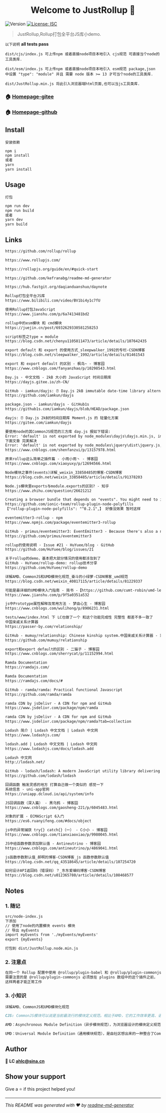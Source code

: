 <h1 align="center">Welcome to JustRollup 👋</h1>
<p>
  <img alt="Version" src="https://img.shields.io/badge/version-1.0.0-blue.svg?cacheSeconds=2592000" />
  <a href="#" target="_blank">
    <img alt="License: ISC" src="https://img.shields.io/badge/License-ISC-yellow.svg" />
  </a>
</p>

> JustRollup,Rollup打包全平台JS库小demo.

`以下说明` **all tests pass**

`dist/cjs/index.js 可上传npm 或者直接node项目本地引入 cjs规范 可直接当个node的工具类库.`

`dist/esm/index.js 可上传npm 或者直接node项目本地引入 esm规范 package,json 中设置 "type": "module" 并且 需要 node 版本 >= 13 才可当个node的工具类库.`

`dist/JustRollup.min.js 将此引入浏览器端html页面,也可以当js工具类库.`

### 🏠 [Homepage-gitee](https://gitee.com/ahviplc/JustRollup)

### 🏠 [Homepage-github](https://github.com/ahviplc/JustRollup)

## Install

`安装依赖`

```sh
npm i
npm install
或者
yarn
yarn install
```

## Usage

`打包`

```sh
npm run dev
npm run build
或者
yarn dev
yarn build
```

## Links

```markdown
https://github.com/rollup/rollup

https://www.rollupjs.com/

https://rollupjs.org/guide/en/#quick-start

https://github.com/kefranabg/readme-md-generator

https://hub.fastgit.org/daqianduanshuo/daynote

Rollup打包全平台JS库
https://www.bilibili.com/video/BV1bi4y1c7fU

使用Rollup打包JavaScript
https://www.jianshu.com/p/6a7413481bd2

rollup中的esm模块 和 cmd模块
https://juejin.cn/post/6932629330581258253

script标签之type = module
https://blog.csdn.net/chenyu1105811473/article/details/107642435

export default 和 export 的使用方式_sleepwalker_1992的专栏-CSDN博客
https://blog.csdn.net/sleepwalker_1992/article/details/81461543

export 和 export default 的区别 - 枫鸟~ - 博客园
https://www.cnblogs.com/fanyanzhao/p/10298543.html

Day.js · 中文文档 - 2kB 大小的 JavaScript 时间日期库
https://dayjs.gitee.io/zh-CN/

GitHub - iamkun/dayjs: ⏰ Day.js 2kB immutable date-time library alternative to Moment.js with the same modern API
https://github.com/iamkun/dayjs

package.json - iamkun/dayjs - GitHub1s
https://github1s.com/iamkun/dayjs/blob/HEAD/package.json

dayjs: ⏰ Day.js 2kB的时间日期库 Moment.js 的 轻量化方案
https://gitee.com/iamkun/dayjs

要使用node的其CommonJS规范的三方库 day.js 报如下错误:
Error: 'default' is not exported by node_modules\dayjs\dayjs.min.js, imported by src\timer\timer.js
下面文章 完美解决
Error: 'default' is not exported by node_modules\jquery\dist\jquery.js, imported by node_modules\bootstrap\js\src\util.js - 倚楼听雨vv - 博客园
https://www.cnblogs.com/shenfanzui/p/13157978.html

原来rollup这么简单之插件篇 - 小雨小雨丶 - 博客园
https://www.cnblogs.com/xiaoyuxy/p/12694566.html

Node模块之事件(events)详解_weixin_33858485的博客-CSDN博客
https://blog.csdn.net/weixin_33858485/article/details/91378203

Node.js模块里exports与module.exports的区别? - 知乎
https://www.zhihu.com/question/26621212

Creating a browser bundle that depends on "events". You might need to include https://github.com/ionic-team/rollup-plugin-node-polyfills
https://github.com/ionic-team/rollup-plugin-node-polyfills
【"rollup-plugin-node-polyfills": "^0.2.1",】 好像没效果 暂时这样

eventemitter3-rollup - npm
https://www.npmjs.com/package/eventemitter3-rollup

GitHub - primus/eventemitter3: EventEmitter3 - Because there's also a number 2. And we're faster.
https://github.com/primus/eventemitter3

rollup的使用说明 · Issue #21 · HuYuee/blog · GitHub
https://github.com/HuYuee/blog/issues/21

关于rollup的demo，基本把大部分情况的使用都涉及到了
GitHub - HuYuee/rollup-demo: rollup技术分享
https://github.com/HuYuee/rollup-demo

详解AMD、CommonJS和UMD模块化规范_奋斗的小绿萝-CSDN博客_umd规范
https://blog.csdn.net/weixin_40817115/article/details/81229337

可能是最详细的UMD模块入门指南 - 简书 -【https://github.com/cumt-robin/umd-learning】
https://www.jianshu.com/p/9f5a0351a532

js中Prototype属性解释及常用方法 - 梦由心生 - 博客园
https://www.cnblogs.com/wulihong/p/8906231.html

tests/www/index.html 下 LC也做了一个 和这个功能完成性 完整性 都差不多一致了
中国亲戚关系计算器
https://passer-by.com/relationship/

GitHub - mumuy/relationship: Chinese kinship system.中国亲戚关系计算器 - 家庭称谓/称呼计算/亲戚关系算法
https://github.com/mumuy/relationship

export和export default的区别 - 二猫子 - 博客园
https://www.cnblogs.com/sherrycat/p/11152994.html

Ramda Documentation
https://ramdajs.com/

Ramda Documentation
https://ramdajs.com/docs/#

GitHub - ramda/ramda: Practical functional Javascript
https://github.com/ramda/ramda

ramda CDN by jsDelivr - A CDN for npm and GitHub
https://www.jsdelivr.com/package/npm/ramda

ramda CDN by jsDelivr - A CDN for npm and GitHub
https://www.jsdelivr.com/package/npm/ramda?tab=collection

Lodash 简介 | Lodash 中文文档 | Lodash 中文网
https://www.lodashjs.com/

lodash.add | Lodash 中文文档 | Lodash 中文网
https://www.lodashjs.com/docs/lodash.add

Lodash 中文网
http://lodash.net/

GitHub - lodash/lodash: A modern JavaScript utility library delivering modularity, performance, & extras.
https://github.com/lodash/lodash

回调函数 触发灵感的地方 打算自己做一个类似的 感觉一下
系统信息 - uni-app官网
https://uniapp.dcloud.io/api/system/info

JS回调函数（深入篇） - 黑乌鸦 - 博客园
https://www.cnblogs.com/gaosheng-221/p/6045483.html

对象的扩展 - ECMAScript 6入门
https://es6.ruanyifeng.com/#docs/object

js中的异常捕获 try{} catch{}（一） - C小小 - 博客园
https://www.cnblogs.com/tianxiaoxiao/p/9980045.html

JS中给函数参数添加默认值 - Antineutrino - 博客园
https://www.cnblogs.com/antineutrino/p/4869041.html

js函数参数默认值_郝啊的博客-CSDN博客_js 函数参数默认值
https://blog.csdn.net/qq_43518645/article/details/107254720

如何设计API返回码（错误码）？_东东爱编码博客-CSDN博客
https://blog.csdn.net/u012365780/article/details/108468577
```

## Notes

### 1. 随记
```markdown
src/node-index.js
下添加
// 使用了node的内置模块 events 模块
// 导出 myEvents
import myEvents from './myEvents/myEvents'
export {myEvents}

打包到 dist/JustRollup.node.min.js
```

### 2. 注意点

```markdown
在同一个 Rollup 配置中使用 @rollup/plugin-babel 和 @rollup/plugin-commonjs 时，
需要注意的是 @rollup/plugin-commonjs 必须放在 plugins 数组中的这个插件之前，
这样两者才能正常工作
```

### 3. 小知识

`详解AMD、CommonJS和UMD模块化规范`

```markdown
CJS: CommonJS模块可以说是当前最流行的模块定义规范。相比于AMD，它的工作效率更高、语法更简单。一开始，CommonJS模块是JavaScript服务器模块的规范。

AMD：Asynchronous Module Definition（异步模块规范），为浏览器设计的模块定义规范，最老的方式之一，专为浏览器而设计。

UMD：Universal Module Definition（通用模块规范），是由社区想出来的一种整合了CommonJS和AMD两个模块定义规范的方法。让你的模块能在javascript所有运行环境中发挥作用。
```

## Author

👤 **LC ahlc@sina.cn**


## Show your support

Give a ⭐️ if this project helped you!

***
_This README was generated with ❤️ by [readme-md-generator](https://github.com/kefranabg/readme-md-generator)_
